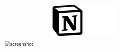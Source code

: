 <p align="center">
<img width="100" src="https://raw.githubusercontent.com/maaarkDay/notion/master/notion-logo-dark.svg#gh-light-mode-only">
<img width="100" src="https://raw.githubusercontent.com/maaarkDay/notion/master/notion-logo-light.svg#gh-dark-mode-only">
</p>

![screenshot](https://user-images.githubusercontent.com/30710565/191767962-a86a5be6-ca76-4755-b045-0ebca730475c.png)
